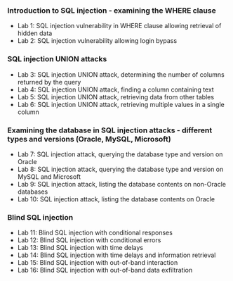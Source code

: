 ### Introduction to SQL injection - examining the WHERE clause

* Lab 1: SQL injection vulnerability in WHERE clause allowing retrieval of hidden data
* Lab 2: SQL injection vulnerability allowing login bypass

### SQL injection UNION attacks
* Lab 3: SQL injection UNION attack, determining the number of columns returned by the query
* Lab 4: SQL injection UNION attack, finding a column containing text
* Lab 5: SQL injection UNION attack, retrieving data from other tables
* Lab 6: SQL injection UNION attack, retrieving multiple values in a single column

### Examining the database in SQL injection attacks - different types and versions (Oracle, MySQL, Microsoft)
* Lab 7: SQL injection attack, querying the database type and version on Oracle
* Lab 8: SQL injection attack, querying the database type and version on MySQL and Microsoft
* Lab 9: SQL injection attack, listing the database contents on non-Oracle databases
* Lab 10: SQL injection attack, listing the database contents on Oracle

###  Blind SQL injection
* Lab 11: Blind SQL injection with conditional responses
* Lab 12: Blind SQL injection with conditional errors
* Lab 13: Blind SQL injection with time delays
* Lab 14: Blind SQL injection with time delays and information retrieval
* Lab 15: Blind SQL injection with out-of-band interaction
* Lab 16: Blind SQL injection with out-of-band data exfiltration

